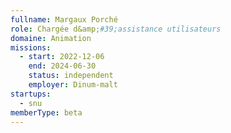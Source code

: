 ```yaml
---
fullname: Margaux Porché
role: Chargée d&amp;#39;assistance utilisateurs
domaine: Animation
missions:
  - start: 2022-12-06
    end: 2024-06-30
    status: independent
    employer: Dinum-malt
startups:
  - snu
memberType: beta
---
```


